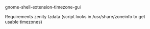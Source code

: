 gnome-shell-extension-timezone-gui

Requirements
	zenity
	tzdata (script looks in /usr/share/zoneinfo to get usable timezones)

